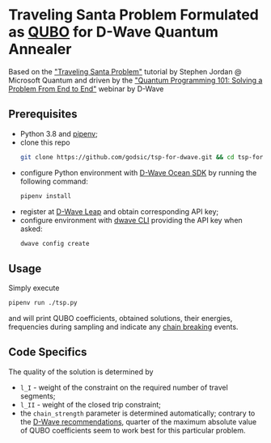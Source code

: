 # Traveling Santa Problem Formulated as [QUBO](https://en.wikipedia.org/wiki/Quadratic_unconstrained_binary_optimization) for D-Wave Quantum Annealer

Based on the ["Traveling Santa Problem"](http://quantumalgorithmzoo.org/traveling_santa/) tutorial by Stephen Jordan @ Microsoft Quantum and driven by the ["Quantum Programming 101: Solving a Problem From End to End"](https://youtu.be/Q4FE4jou5CA) webinar by D-Wave

## Prerequisites
- Python 3.8 and [pipenv](https://docs.pipenv.org/);
- clone this repo 
    ```bash
    git clone https://github.com/godsic/tsp-for-dwave.git && cd tsp-for-dwave
    ```
- configure Python environment with [D-Wave Ocean SDK](https://docs.ocean.dwavesys.com/en/stable/) by running the following command:
    ```bash
    pipenv install
    ```
- register at [D-Wave Leap](https://cloud.dwavesys.com/leap/) and obtain corresponding API key;
- configure environment with [dwave CLI](https://docs.ocean.dwavesys.com/en/stable/docs_cli.html#cli-example-config)  providing the API key when asked:
    ```bash
    dwave config create
    ```

## Usage
Simply execute 
```bash
pipenv run ./tsp.py
```
and will print QUBO coefficients, obtained solutions, their energies, frequencies during sampling and indicate any [chain breaking](https://docs.ocean.dwavesys.com/en/stable/concepts/embedding.html?highlight=chain%20breaking#chain-strength) events.

## Code Specifics

The quality of the solution is determined by
- `l_I` - weight of the constraint on the required number of travel segments;
- `l_II` - weight of the closed trip constraint;
- the `chain_strength` parameter is determined automatically; contrary to the [D-Wave recommendations](https://www.dwavesys.com/sites/default/files/14-1041A-A_Setting_The_Chain_Strength.pdf), quarter of the maximum absolute value of QUBO coefficients seem to work best for this particular problem.